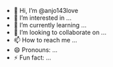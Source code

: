 - 👋 Hi, I’m @anjo143love
- 👀 I’m interested in ...
- 🌱 I’m currently learning ...
- 💞️ I’m looking to collaborate on ...
- 📫 How to reach me ...
- 😄 Pronouns: ...
- ⚡ Fun fact: ...

<!---
anjo143love/anjo143love is a ✨ special ✨ repository because its `README.md` (this file) appears on your GitHub profile.
You can click the Preview link to take a look at your changes.
--->

